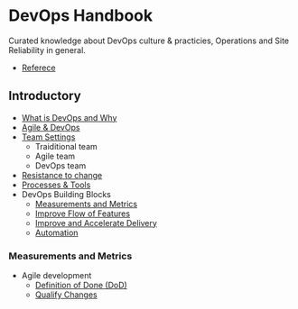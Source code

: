 # DevOps Handbook

Curated knowledge about DevOps culture & practicies, Operations and Site Reliability in general.

* [Referece](https://github.com/herrera-ignacio/oopnotes#devops)

## Introductory

* [What is DevOps and Why](./intro/devops.md)
* [Agile & DevOps](./intro/agile.md)
* [Team Settings](./intro/team-settings.md)
	* Traiditional team
	* Agile team
	* DevOps team
* [Resistance to change](./intro/resistance.md)
* [Processes & Tools](./intro/processes-tools.md)
* DevOps Building Blocks
	* [Measurements and Metrics](./intro/blocks/metrics.md)
	* [Improve Flow of Features](./intro/blocks/improve-flow.md)
	* [Improve and Accelerate Delivery](./intro/blocks/improving-delivery.md)
	* [Automation](./intro/blocks/automation.md)

### Measurements and Metrics

* Agile development
	* [Definition of Done (DoD)](./metrics/agile/dod.md)
	* [Qualify Changes](./metrics/agile/qualify-change.md)